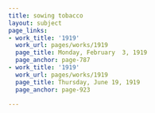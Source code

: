 ```yaml
---
title: sowing tobacco
layout: subject
page_links:
- work_title: '1919'
  work_url: pages/works/1919
  page_title: Monday, February  3, 1919
  page_anchor: page-787
- work_title: '1919'
  work_url: pages/works/1919
  page_title: Thursday, June 19, 1919
  page_anchor: page-923

---
```

